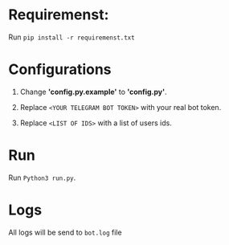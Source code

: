 # Requiremenst:

Run  `pip install -r requiremenst.txt`


# Configurations
1. Change **'config.py.example'** to **'config.py'**.

2. Replace `<YOUR TELEGRAM BOT TOKEN>` with your real bot token.
  
3. Replace  `<LIST OF IDS>` with a list of users ids.

# Run
Run `Python3 run.py`.

# Logs
All logs will be send to `bot.log` file


